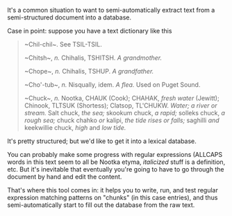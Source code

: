It's a common situation to want to semi-automatically extract text from a semi-structured document into a database.

Case in point: suppose you have a text dictionary like this 


> ~Chil-chil~. See TSIL-TSIL.
> 
> ~Chitsh~, _n._ Chihalis, TSHITSH. _A grandmother._
> 
> ~Chope~, _n._ Chihalis, TSHUP. _A grandfather._
> 
> ~Cho'-tub~, _n._ Nisqually, idem. _A flea._ Used on Puget Sound.
> 
> ~Chuck~, _n._ Nootka, CHAUK (Cook); CHAHAK, _fresh water_ (Jewitt); Chinook, TLTSUK (Shortess); Clatsop, TL'CHUKW. _Water; a river or stream._ Salt chuck, _the sea;_ skookum chuck, _a rapid;_ solleks chuck, _a rough sea;_ chuck chahko _or_ kalipi, _the tide rises or falls;_ saghilli _and_ keekwillie chuck, _high_ and _low tide._

It's pretty structured; but we'd like to get it into a lexical database. 

You can probably make some progress with regular expressions (ALLCAPS words in this text seem to all be Nootka etyma, _italicized_ stuff is a definition, etc. But it's inevitable that eventually you're going to have to go through the document by hand and edit the content.  

That's where this tool comes in: it helps you to write, run, and test regular expression matching patterns on "chunks" (in this case entries), and thus semi-automatically start to fill out the database from the raw text.
